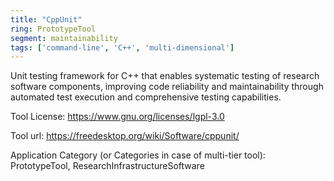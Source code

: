```yaml
---
title: "CppUnit"
ring: PrototypeTool
segment: maintainability
tags: ['command-line', 'C++', 'multi-dimensional']
---
```

Unit testing framework for C++ that enables systematic testing of research software components, improving code reliability and maintainability through automated test execution and comprehensive testing capabilities.

Tool License: https://www.gnu.org/licenses/lgpl-3.0

Tool url: https://freedesktop.org/wiki/Software/cppunit/

Application Category (or Categories in case of multi-tier tool): PrototypeTool, ResearchInfrastructureSoftware
